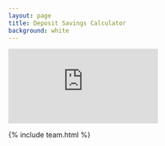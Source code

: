 ```yaml
---
layout: page
title: Deposit Savings Calculator
background: white
---
```


<div>
    <iframe class="deposit-calc" frameborder="0"
        src="https://www.ooba.co.za/calculators/home-loan-deposit-saving-calculator/?iframe=true&iftype=evogroup"
        title="Deposit Savings Calculator"></iframe>
</div>

{% include team.html %}